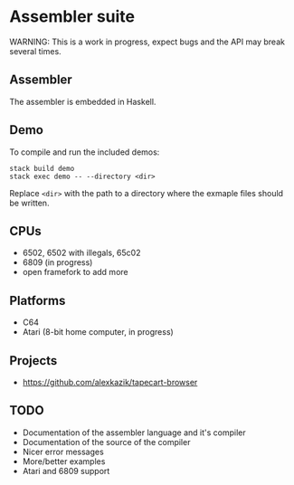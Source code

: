 Assembler suite
===============

WARNING: This is a work in progress, expect bugs and the API may break several times.


Assembler
---------

The assembler is embedded in Haskell.


Demo
----

To compile and run the included demos:

    stack build demo
    stack exec demo -- --directory <dir>

Replace `<dir>` with the path to a directory where the exmaple files should be written.


CPUs
----

- 6502, 6502 with illegals, 65c02
- 6809 (in progress)
- open framefork to add more


Platforms
---------

- C64
- Atari (8-bit home computer, in progress)


Projects
--------

- https://github.com/alexkazik/tapecart-browser


TODO
----

- Documentation of the assembler language and it's compiler
- Documentation of the source of the compiler
- Nicer error messages
- More/better examples
- Atari and 6809 support
